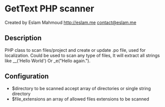 GetText PHP scanner
======
Created by Eslam Mahmoud <http://eslam.me> <contact@eslam.me>

## Description

PHP class to scan files/project and create or update .po file, used for localization. Could be used to scan any type of files, It will extract all strings like __('Hello World') Or _e("Hello again.").


## Configuration
* $directory to be scanned accept array of directories or single string directory
* $file_extensions an array of allowed files extensions to be scanned